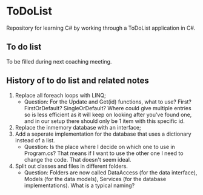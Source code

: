 # ToDoList

Repository for learning C# by working through a ToDoList application in C#.

## To do list

To be filled during next coaching meeting.

## History of to do list and related notes

1. Replace all foreach loops with LINQ;
    - Question: For the Update and Get(id) functions, what to use? First? FirstOrDefault? SingleOrDefault? Where could give multiple entries so is less efficient as it will keep on looking after you've found one, and in our setup there should only be 1 item with this specific id.  
2. Replace the inmemory database with an interface;
3. Add a seperate implementation for the database that uses a dictionary instead of a list.
    - Question: Is the place where I decide on which one to use in Program.cs? That means if I want to use the other one I need to change the code. That doesn't seem ideal.
4. Split out classes and files in different folders.
    - Question: Folders are now called DataAccess (for the data interface), Models (for the data models), Services (for the database implementations). What is a typical naming?